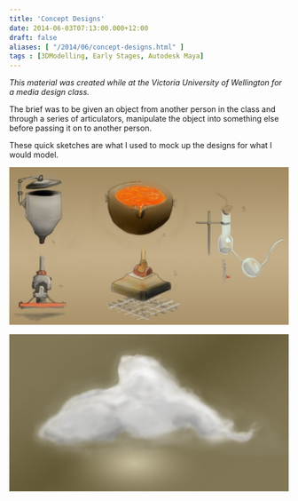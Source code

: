 ```yaml
---
title: 'Concept Designs'
date: 2014-06-03T07:13:00.000+12:00
draft: false
aliases: [ "/2014/06/concept-designs.html" ]
tags : [3DModelling, Early Stages, Autodesk Maya]
---
```


_This material was created while at the Victoria University of Wellington for a media design class._

The brief was to be given an object from another person in the class and through a series of articulators, manipulate the object into something else before passing it on to another person.

  

These quick sketches are what I used to mock up the designs for what I would model.

  

![](articulators.jpg)

  

![](concept-1.jpg)